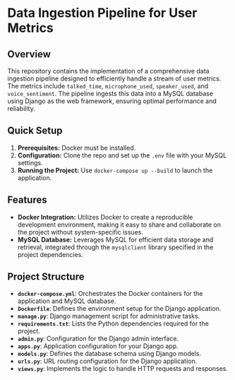 # Data Ingestion Pipeline for User Metrics

## Overview

This repository contains the implementation of a comprehensive data ingestion pipeline designed to efficiently handle a stream of user metrics. The metrics include `talked_time`, `microphone_used`, `speaker_used`, and `voice_sentiment`. The pipeline ingests this data into a MySQL database using Django as the web framework, ensuring optimal performance and reliability.

## Quick Setup

1. **Prerequisites:** Docker must be installed.
2. **Configuration:** Clone the repo and set up the `.env` file with your MySQL settings.
3. **Running the Project:** Use `docker-compose up --build` to launch the application.

## Features
- **Docker Integration:** Utilizes Docker to create a reproducible development environment, making it easy to share and collaborate on the project without system-specific issues.
- **MySQL Database:** Leverages MySQL for efficient data storage and retrieval, integrated through the `mysqlclient` library specified in the project dependencies.


## Project Structure

- **`docker-compose.yml`**: Orchestrates the Docker containers for the application and MySQL database.
- **`Dockerfile`**: Defines the environment setup for the Django application.
- **`manage.py`**: Django management script for administrative tasks.
- **`requirements.txt`**: Lists the Python dependencies required for the project.
- **`admin.py`**: Configuration for the Django admin interface.
- **`apps.py`**: Application configuration for your Django app.
- **`models.py`**: Defines the database schema using Django models.
- **`urls.py`**: URL routing configuration for the Django application.
- **`views.py`**: Implements the logic to handle HTTP requests and responses.

